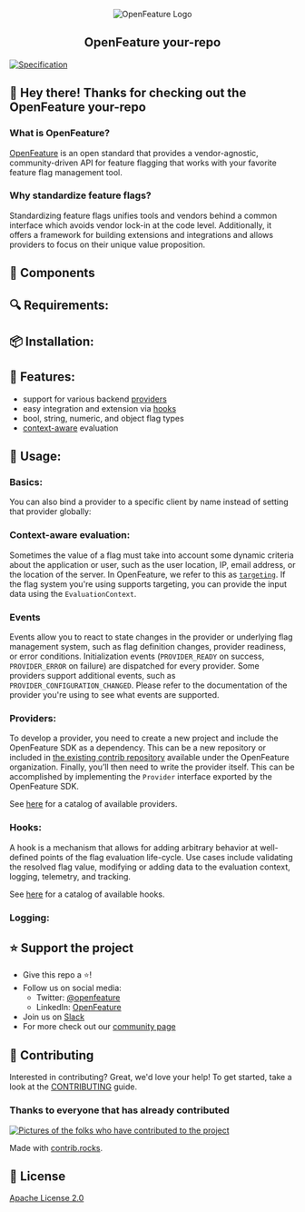 <!-- TODO: This is a template SDK README.md. It might also be useful for other repository types. Update the TODOs with correct examples/documentation. Replace all instances of "your-repo" with the appropriate name -->

<!-- markdownlint-disable MD033 -->
<p align="center">
  <picture>
    <source media="(prefers-color-scheme: dark)" srcset="https://raw.githubusercontent.com/open-feature/community/0e23508c163a6a1ac8c0ced3e4bd78faafe627c7/assets/logo/horizontal/white/openfeature-horizontal-white.svg">
    <source media="(prefers-color-scheme: light)" srcset="https://raw.githubusercontent.com/open-feature/community/0e23508c163a6a1ac8c0ced3e4bd78faafe627c7/assets/logo/horizontal/black/openfeature-horizontal-black.svg">
    <img align="center" alt="OpenFeature Logo">
  </picture>
</p>

<!-- TODO: update title -->
<h2 align="center">OpenFeature your-repo</h2>

<!-- TODO: add relevant badges -->
[![Specification](https://img.shields.io/static/v1?label=Specification&message=v0.6.0&color=yellow)](https://github.com/open-feature/spec/tree/v0.6.0)

## 👋 Hey there! Thanks for checking out the OpenFeature your-repo

### What is OpenFeature?

[OpenFeature][openfeature-website] is an open standard that provides a vendor-agnostic, community-driven API for feature flagging that works with your favorite feature flag management tool.

### Why standardize feature flags?

Standardizing feature flags unifies tools and vendors behind a common interface which avoids vendor lock-in at the code level. Additionally, it offers a framework for building extensions and integrations and allows providers to focus on their unique value proposition.

## 🔧 Components 

<!-- TODO: if this is a monorepo, link to the submodule README files here and include the requirements, installation, features, and usage there. Otherwise, exclude this section -->

## 🔍 Requirements:

<!-- TODO: required runtime, etc -->

## 📦 Installation:

<!-- TODO: installation instructions -->

## 🌟 Features:

- support for various backend [providers](https://openfeature.dev/docs/reference/concepts/provider)
- easy integration and extension via [hooks](https://openfeature.dev/docs/reference/concepts/hooks)
- bool, string, numeric, and object flag types
- [context-aware](https://openfeature.dev/docs/reference/concepts/evaluation-context) evaluation

## 🚀 Usage:

### Basics:

<!-- TODO: code examples featuring setting a provider, getting a client, waiting for PROVIDER_READY, and doing an evaluation -->

You can also bind a provider to a specific client by name instead of setting that provider globally:

<!-- TODO: example of named client binding -->

### Context-aware evaluation:

Sometimes the value of a flag must take into account some dynamic criteria about the application or user, such as the user location, IP, email address, or the location of the server.
In OpenFeature, we refer to this as [`targeting`](https://openfeature.dev/specification/glossary#targeting).
If the flag system you're using supports targeting, you can provide the input data using the `EvaluationContext`.

<!-- TODO: code examples using context and different levels -->

### Events

Events allow you to react to state changes in the provider or underlying flag management system, such as flag definition changes, provider readiness, or error conditions.
Initialization events (`PROVIDER_READY` on success, `PROVIDER_ERROR` on failure) are dispatched for every provider.
Some providers support additional events, such as `PROVIDER_CONFIGURATION_CHANGED`.
Please refer to the documentation of the provider you're using to see what events are supported.

<!-- TODO: code example of a PROVIDER_CONFIGURATION_CHANGED event for the client and the API -->

### Providers:

To develop a provider, you need to create a new project and include the OpenFeature SDK as a dependency. This can be a new repository or included in [the existing contrib repository](https://github.com/open-feature/java-sdk-contrib) available under the OpenFeature organization. Finally, you’ll then need to write the provider itself. This can be accomplished by implementing the `Provider` interface exported by the OpenFeature SDK.

<!-- TODO: code example implementing a provider -->

<!-- TODO: update with the technology in question -->
See [here](https://openfeature.dev/ecosystem) for a catalog of available providers.

### Hooks:

A hook is a mechanism that allows for adding arbitrary behavior at well-defined points of the flag evaluation life-cycle. Use cases include validating the resolved flag value, modifying or adding data to the evaluation context, logging, telemetry, and tracking.

<!-- TODO: code example of a hook -->

<!-- TODO: update with the technology in question -->
See [here](https://openfeature.dev/ecosystem) for a catalog of available hooks.

### Logging:

<!-- TODO: talk about logging config -->

## ⭐️ Support the project

- Give this repo a ⭐️!
- Follow us on social media:
  - Twitter: [@openfeature](https://twitter.com/openfeature)
  - LinkedIn: [OpenFeature](https://www.linkedin.com/company/openfeature/)
- Join us on [Slack](https://cloud-native.slack.com/archives/C0344AANLA1)
- For more check out our [community page](https://openfeature.dev/community/)

## 🤝 Contributing

Interested in contributing? Great, we'd love your help! To get started, take a look at the [CONTRIBUTING](CONTRIBUTING.md) guide.

### Thanks to everyone that has already contributed

<!-- TODO: update with correct repo -->
<a href="https://github.com/open-feature/your-repo/graphs/contributors">
  <img src="https://contrib.rocks/image?repo=open-feature/your-repo" alt="Pictures of the folks who have contributed to the project" />
</a>

Made with [contrib.rocks](https://contrib.rocks).

## 📜 License

[Apache License 2.0](LICENSE)

<!-- TODO: add FOSSA widget -->

[openfeature-website]: https://openfeature.dev
